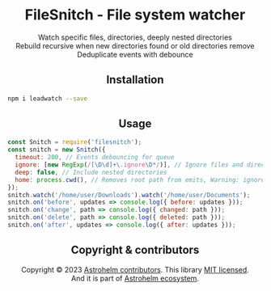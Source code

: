 <h1 align="center">FileSnitch - File system watcher</h1>

<p align="center">
 Watch specific files, directories, deeply nested directories <br/>
 Rebuild recursive when new directories found or old directories remove <br/>
 Deduplicate events with debounce <br/>
</p>

<h2 align="center">Installation</h2>

```bash
npm i leadwatch --save
```

<h2 align="center">Usage</h2>

```js
const Snitch = require('filesnitch');
const snitch = new Snitch({
  timeout: 200, // Events debouncing for queue
  ignore: [new RegExp(/[\D\d]+\.ignore\D*/)], // Ignore files and directories
  deep: false, // Include nested directories
  home: process.cwd(), // Removes root path from emits, Warning: ignore will work on full paths
});
snitch.watch('/home/user/Downloads').watch('/home/user/Documents');
snitch.on('before', updates => console.log({ before: updates }));
snitch.on('change', path => console.log({ changed: path }));
snitch.on('delete', path => console.log({ deleted: path }));
snitch.on('after', updates => console.log({ after: updates }));
```

<h2 align="center">Copyright & contributors</h2>

<p align="center">
Copyright © 2023 <a href="https://github.com/astrohelm/filesnitch/graphs/contributors">Astrohelm contributors</a>.
This library <a href="./LICENSE">MIT licensed</a>.<br/>
And it is part of <a href="https://github.com/astrohelm">Astrohelm ecosystem</a>.
</p>
